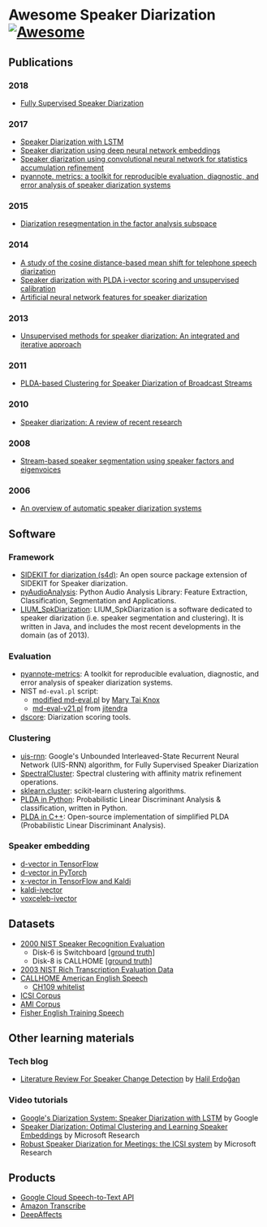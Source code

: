 # Awesome Speaker Diarization [![Awesome](https://cdn.rawgit.com/sindresorhus/awesome/d7305f38d29fed78fa85652e3a63e154dd8e8829/media/badge.svg)](https://github.com/sindresorhus/awesome)

## Publications

### 2018

* [Fully Supervised Speaker Diarization](https://arxiv.org/abs/1810.04719)

### 2017

* [Speaker Diarization with LSTM](https://arxiv.org/abs/1710.10468)
* [Speaker diarization using deep neural network embeddings](http://danielpovey.com/files/2017_icassp_diarization_embeddings.pdf)
* [Speaker diarization using convolutional neural network for statistics accumulation refinement](https://pdfs.semanticscholar.org/35c4/0fde977932d8a3cd24f5a1724c9dbca8b38d.pdf)
* [pyannote. metrics: a toolkit for reproducible evaluation, diagnostic, and error analysis of speaker diarization systems](https://www.isca-speech.org/archive/Interspeech_2017/pdfs/0411.PDF)

### 2015

* [Diarization resegmentation in the factor analysis subspace](https://engineering.jhu.edu/hltcoe/wp-content/uploads/sites/92/2016/10/Sell_Garcia-Romero_2015A.pdf)

### 2014

* [A study of the cosine distance-based mean shift for telephone speech diarization](https://www.researchgate.net/profile/Patrick_Kenny/publication/260661427_A_Study_of_the_Cosine_Distance-Based_Mean_Shift_for_Telephone_Speech_Diarization/links/0c96053270d2eaa133000000.pdf)
* [Speaker diarization with PLDA i-vector scoring and unsupervised calibration](https://ieeexplore.ieee.org/abstract/document/7078610)
* [Artificial neural network features for speaker diarization](https://ieeexplore.ieee.org/abstract/document/7078608)

### 2013
* [Unsupervised methods for speaker diarization: An integrated and iterative approach](http://groups.csail.mit.edu/sls/publications/2013/Shum_IEEE_Oct-2013.pdf)

### 2011

* [PLDA-based Clustering for Speaker Diarization of Broadcast Streams](https://pdfs.semanticscholar.org/0175/a752c5c72cadc7c0b899fd15f2f6b93c3335.pdf)

### 2010

* [Speaker diarization: A review of recent research](http://www.eurecom.fr/fr/publication/3152/download/mm-publi-3152.pdf)

### 2008

* [Stream-based speaker segmentation using speaker factors and eigenvoices](https://www.researchgate.net/profile/Pietro_Laface/publication/224313019_Stream-based_speaker_segmentation_using_speaker_factors_and_eigenvoices/links/5770fe8608ae10de639dc121.pdf)

### 2006

* [An overview of automatic speaker diarization systems](https://alize.univ-avignon.fr/doc/publis/06_IEEE-TASP_Tranter.pdf)

## Software

### Framework

* [SIDEKIT for diarization (s4d)](https://projets-lium.univ-lemans.fr/s4d/):
  An open source package extension of SIDEKIT for Speaker diarization.
* [pyAudioAnalysis](https://github.com/tyiannak/pyAudioAnalysis):
  Python Audio Analysis Library: Feature Extraction, Classification,
  Segmentation and Applications.
* [LIUM_SpkDiarization](http://www-lium.univ-lemans.fr/diarization/doku.php/overview):
  LIUM_SpkDiarization is a software dedicated to speaker diarization
  (i.e. speaker segmentation and clustering). It is written in Java,
  and includes the most recent developments in the domain (as of 2013).

### Evaluation

* [pyannote-metrics](https://github.com/pyannote/pyannote-metrics): A toolkit
  for reproducible evaluation, diagnostic, and error analysis of speaker
  diarization systems.
* NIST `md-eval.pl` script:
  * [modified md-eval.pl](http://www1.icsi.berkeley.edu/~knoxm/dia/) by
    [Mary Tai Knox](http://www1.icsi.berkeley.edu/~knoxm)
  * [md-eval-v21.pl](https://github.com/jitendrab/btp/blob/master/c_code/single_diag_gaussian_no_viterbi/md-eval-v21.pl)
    from [jitendra](https://github.com/jitendrab)
* [dscore](https://github.com/nryant/dscore): Diarization scoring tools.


### Clustering

* [uis-rnn](https://github.com/google/uis-rnn): Google's
  Unbounded Interleaved-State Recurrent Neural Network (UIS-RNN) algorithm,
  for Fully Supervised Speaker Diarization
* [SpectralCluster](https://github.com/wq2012/SpectralCluster): Spectral
  clustering with affinity matrix refinement operations.
* [sklearn.cluster](https://scikit-learn.org/stable/modules/clustering.html):
  scikit-learn clustering algorithms.
* [PLDA in Python](https://github.com/RaviSoji/plda): Probabilistic Linear
  Discriminant Analysis & classification, written in Python.
* [PLDA in C++](https://github.com/mrouvier/plda): Open-source implementation
  of simplified PLDA (Probabilistic Linear Discriminant Analysis).

### Speaker embedding

* [d-vector in TensorFlow](https://github.com/Janghyun1230/Speaker_Verification)
* [d-vector in PyTorch](https://github.com/HarryVolek/PyTorch_Speaker_Verification)
* [x-vector in TensorFlow and Kaldi](https://github.com/hsn-zeinali/x-vector-kaldi-tf)
* [kaldi-ivector](https://github.com/idiap/kaldi-ivector)
* [voxceleb-ivector](https://github.com/swshon/voxceleb-ivector)

## Datasets

* [2000 NIST Speaker Recognition Evaluation](https://catalog.ldc.upenn.edu/LDC2001S97)
  * Disk-6 is Switchboard [[ground truth](https://github.com/google/speaker-id/tree/master/publications/LstmDiarization/evaluation/NIST_SRE2000/Disk6_ground_truth)]
  * Disk-8 is CALLHOME [[ground truth](https://github.com/google/speaker-id/tree/master/publications/LstmDiarization/evaluation/NIST_SRE2000/Disk8_ground_truth)]
* [2003 NIST Rich Transcription Evaluation Data](https://catalog.ldc.upenn.edu/LDC2007S10)
* [CALLHOME American English Speech](https://catalog.ldc.upenn.edu/LDC97S42)
  * [CH109 whitelist](https://github.com/google/speaker-id/blob/master/publications/LstmDiarization/evaluation/CALLHOME_American_English/ch109_whitelist.txt)
* [ICSI Corpus](http://groups.inf.ed.ac.uk/ami/icsi/)
* [AMI Corpus](http://groups.inf.ed.ac.uk/ami/corpus/)
* [Fisher English Training Speech](https://catalog.ldc.upenn.edu/LDC2004S13)

## Other learning materials

### Tech blog

* [Literature Review For Speaker Change Detection](https://hedonistrh.github.io/2018-07-09-Literature-Review-for-Speaker-Change-Detection/)
  by [Halil Erdoğan](https://github.com/hedonistrh)

### Video tutorials

* [Google's Diarization System: Speaker Diarization with LSTM](https://www.youtube.com/watch?v=pjxGPZQeeO4) by Google
* [Speaker Diarization: Optimal Clustering and Learning Speaker Embeddings](https://www.youtube.com/watch?v=vcyB8xb1-ys) by Microsoft Research
* [Robust Speaker Diarization for Meetings: the ICSI system](https://www.youtube.com/watch?v=kEcUcfLmIS0) by Microsoft Research

## Products

* [Google Cloud Speech-to-Text API](https://cloud.google.com/speech-to-text/docs/multiple-voices)
* [Amazon Transcribe](https://aws.amazon.com/transcribe/)
* [DeepAffects](https://www.deepaffects.com/diarization-api/)
